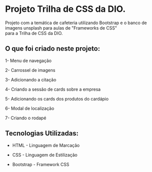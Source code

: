 # Projeto Trilha de CSS da DIO.

Projeto com a temática de cafeteria utilizando 
Bootstrap e o banco de imagens unsplash 
para aulas de "Frameworks de CSS"   
para a Trilha de CSS da DIO.



## O que foi criado neste projeto:

1- Menu de navegação

2- Carrossel de imagens

3- Adicionando a citação

4- Criando a sessão de cards sobre a empresa

5- Adicionando os cards dos produtos do cardápio

6- Modal de localização

7- Criando o rodapé


## Tecnologias Utilizadas:

- HTML - Linguagem de Marcação

* CSS - Linguagem de Estilização

+ Bootstrap - Framework CSS
